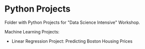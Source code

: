 # Python Projects

Folder with Python Projects for "Data Science Intensive" Workshop. 

Machine Learning Projects:
- Linear Regression Project: Predicting Boston Housing Prices
